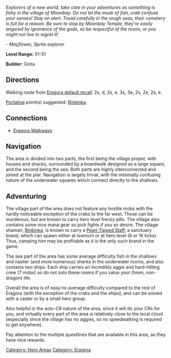 *Explorers of a new world, take care in your adventures as something is
fishy in the village of Moonbay. Do not let the musk of fish, crab
confuse your senses! Stay on alert. Tread carefully in the rough seas,
their cemetery is full for a reason. Be sure to stop by Moonbay Temple,
they're easily angered by ignorance of the gods, so be respectful of the
moon, or you might not live to regret it!*

*- Mayflower, Sprite explorer*

**Level Range:** 51-51

**Builder:** Ginta

## Directions

Walking route from [Eragora default
recall](Eragora_Default_Recall.md "wikilink"): 2s, d, 2s, e, 3s, 3e, 2s,
2e, 2s, e.

[Portaling](Portal.md "wikilink") point(s) suggested:
[Binbinka](Binbinka "wikilink").

## Connections

-   [Eragora Walkways](:Category:Eragora_Walkways.md "wikilink")

## Navigation

The area is divided into two parts, the first being the village proper,
with houses and shacks, surrounded by a boardwalk designed as a large
square, and the second being the sea. Both parts are highly
interconnected and joined at the pier. Navigation is largely trivial,
with the minimally confusing nature of the underwater squares which
connect directly to the shallows.

## Adventuring

The village part of the area does not feature any hostile mobs with the
hardly noticeable exception of the crabs to the far west. Those can be
murderous, but are known to carry hero level frenzy pills. The village
also contains some nice mana gear so pick fights if you so desire. The
village shaman, [Binbinka](Binbinka "wikilink"), is known to carry a
[Pearl-Tipped Staff](Pearl-Tipped_Staff "wikilink"), a sanctuary brand,
which can spawn either at lowmort or at hero level (8 or 16 ticks).
Thus, camping him may be profitable as it is the only such brand in the
game.

The sea part of the area has some average difficulty fish in the
shallows and nastier (and more numerous) sharks in the underwater rooms,
and also contains two ships. Each ship carries an incredibly aggie and
hard-hitting crew (7 mobs) so do not solo these rooms if you value your
(hmm, non-dragon) life.

Overall the area is of easy-to-average difficulty compared to the rest
of Eragora (with the exception of the crabs and the ships), and can be
soloed with a caster or by a small hero group.

Also helpful is the auto-CR nature of the area, since it will do your
CRs for you, and virtually every part of the area is relatively close to
the local cloud (especially since the village has no aggies, so no
speedwalking is required to get anywhere).

Pay attention to the multiple questlines that are available in this
area, as they have nice rewards.

[Category: Hero Areas](Category:_Hero_Areas "wikilink") [Category:
Eragora](Category:_Eragora "wikilink")
